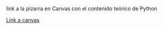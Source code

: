 link a la pizarra en Canvas con el contenido teórico de Python

[Link a canvas](https://www.canva.com/design/DAGfMaUueOc/5ojvxDty4t2u8Lt6BIVWYg/edit?utm_content=DAGfMaUueOc&utm_campaign=designshare&utm_medium=link2&utm_source=sharebutton)
